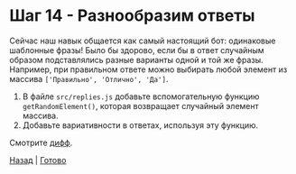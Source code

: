 # Шаг 14 - Разнообразим ответы

Сейчас наш навык общается как самый настоящий бот: одинаковые шаблонные фразы!
Было бы здорово, если бы в ответ случайным образом подставлялись разные варианты одной и той же фразы.
Например, при правильном ответе можно выбирать любой элемент из массива `['Правильно', 'Отлично', 'Да']`. 

1. В файле `src/replies.js` добавьте вспомогательную функцию `getRandomElement()`, которая возвращает случайный элемент массива.
2. Добавьте вариативности в ответах, используя эту функцию. 

Смотрите [дифф][diff].

[Назад][prev] | [Готово][next]

[prev]: https://github.com/vitalets/alice-workshop/tree/step13
[diff]: https://github.com/vitalets/alice-workshop/compare/step13...step14
[next]: http://bit.ly/alice-workshop_step15
